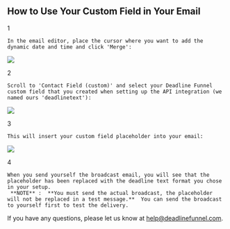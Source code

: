 ## How to Use Your Custom Field in Your Email

1

    In the email editor, place the cursor where you want to add the dynamic date and time and click 'Merge':

![](https://s3.amazonaws.com/helpscout.net/docs/assets/53974d6ce4b0c76107b109d1/images/59d68a0f042863379ddc7111/file-DjyP7zUXAg.png)

2

    Scroll to 'Contact Field (custom)' and select your Deadline Funnel custom field that you created when setting up the API integration (we named ours 'deadlinetext'):

![](https://s3.amazonaws.com/helpscout.net/docs/assets/53974d6ce4b0c76107b109d1/images/59d68a8d042863379ddc7119/file-wRGXGxWcvo.png)

3

    This will insert your custom field placeholder into your email:

![](https://s3.amazonaws.com/helpscout.net/docs/assets/53974d6ce4b0c76107b109d1/images/59d68ad3042863379ddc711c/file-P6hDW4cfQC.png)

4

    When you send yourself the broadcast email, you will see that the placeholder has been replaced with the deadline text format you chose in your setup. 
     **NOTE** :  **You must send the actual broadcast, the placeholder will not be replaced in a test message.**  You can send the broadcast to yourself first to test the delivery.
  

If you have any questions, please let us know at
[help@deadlinefunnel.com](mailto:mailto:help@deadlinefunnel.com).

